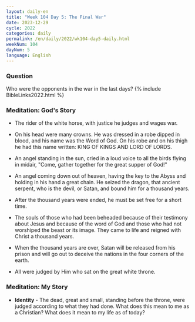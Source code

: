```yaml
---
layout: daily-en
title: "Week 104 Day 5: The Final War"
date: 2023-12-29
cycle: 2022
categories: daily
permalink: /en/daily/2022/wk104-day5-daily.html
weekNum: 104
dayNum: 5
language: English
---
```


### Question     
Who were the opponents in the war in the last days?
{% include BibleLinks2022.html %} 

### Meditation: God's Story   
+ The rider of the white horse, with justice he judges and wages war. 

+ On his head were many crowns. He was dressed in a robe dipped in blood, and his name was the Word of God. On his robe and on his thigh he had this name written: KING OF KINGS AND LORD OF LORDS. 

+ An angel standing in the sun, cried in a loud voice to all the birds flying in midair, "Come, gather together for the great supper of God!" 

+ An angel coming down out of heaven, having the key to the Abyss and holding in his hand a great chain. He seized the dragon, that ancient serpent, who is the devil, or Satan, and bound him for a thousand years. 

+ After the thousand years were ended, he must be set free for a short time. 

+ The souls of those who had been beheaded because of their testimony about Jesus and because of the word of God and those who had not worshiped the beast or its image. They came to life and reigned with Christ a thousand years. 

+ When the thousand years are over, Satan will be released from his prison and will go out to deceive the nations in the four corners of the earth. 

+ All were judged by Him who sat on the great white throne. 

### Meditation: My Story   
+ **Identity** - The dead, great and small, standing before the throne, were judged according to what they had done. What does this mean to me as a Christian? What does it mean to my life as of today? 
